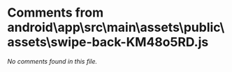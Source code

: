 # Comments from android\app\src\main\assets\public\assets\swipe-back-KM48o5RD.js

*No comments found in this file.*
